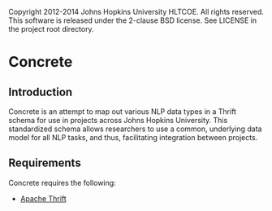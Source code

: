 Copyright 2012-2014 Johns Hopkins University HLTCOE. All rights
reserved.  This software is released under the 2-clause BSD license.
See LICENSE in the project root directory.

Concrete
========

Introduction
------------

Concrete is an attempt to map out various NLP data types in a Thrift
schema for use in projects across Johns Hopkins University.  This
standardized schema allows researchers to use a common, underlying
data model for all NLP tasks, and thus, facilitating integration
between projects.

Requirements
------------

Concrete requires the following:
* [Apache Thrift](http://thrift.apache.org/)
